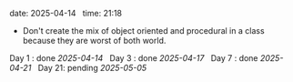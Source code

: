date: 2025-04-14  
time: 21:18  

- Don't create the mix of object oriented and procedural in a class because they are worst of both world.
  

Day 1 : done *2025-04-14*  
Day 3 : done *2025-04-17*  
Day 7 : done *2025-04-21*  
Day 21: pending *2025-05-05*